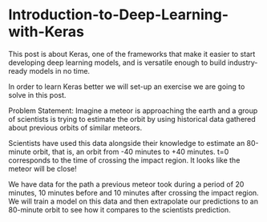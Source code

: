 # Introduction-to-Deep-Learning-with-Keras

This post is about Keras, one of the frameworks that make it easier to start developing deep learning models, and is versatile enough to build industry-ready models in no time.

In order to learn Keras better we will set-up an exercise we are going to solve in this post. 

Problem Statement: Imagine a meteor is approaching the earth and a group of scientists is trying to estimate the orbit by using historical data gathered about previous orbits of similar meteors.

Scientists have used this data alongside their knowledge to estimate an 80-minute orbit, that is, an orbit from -40 minutes to +40 minutes. t=0 corresponds to the time of crossing the impact region. It looks like the meteor will be close! 

We have data for the path a previous meteor took during a period of 20 minutes, 10 minutes before and 10 minutes after crossing the impact region. We will train a model on this data and then extrapolate our predictions to an 80-minute orbit to see how it compares to the scientists prediction. 
